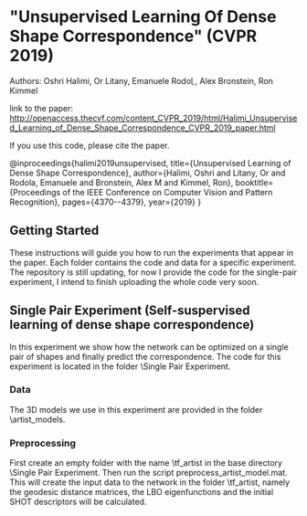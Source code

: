 # "Unsupervised Learning Of Dense Shape Correspondence" (CVPR 2019)

Authors: Oshri Halimi, Or Litany, Emanuele Rodolֳ , Alex Bronstein, Ron Kimmel


link to the paper: http://openaccess.thecvf.com/content_CVPR_2019/html/Halimi_Unsupervised_Learning_of_Dense_Shape_Correspondence_CVPR_2019_paper.html

If you use this code, please cite the paper.

@inproceedings{halimi2019unsupervised,
  title={Unsupervised Learning of Dense Shape Correspondence},
  author={Halimi, Oshri and Litany, Or and Rodola, Emanuele and Bronstein, Alex M and Kimmel, Ron},
  booktitle={Proceedings of the IEEE Conference on Computer Vision and Pattern Recognition},
  pages={4370--4379},
  year={2019}
}

## Getting Started

These instructions will guide you how to run the experiments that appear in the paper.
Each folder contains the code and data for a specific experiment.
The repository is still updating, for now I provide the code for the single-pair experiment, I intend to finish uploading the whole code very soon.

## Single Pair Experiment (Self-suspervised learning of dense shape correspondence)
In this experiment we show how the network can be optimized on a single pair of shapes and finally predict the correspondence.
The code for this experiment is located in the folder \Single Pair Experiment. 
### Data
The 3D models we use in this experiment are provided in the folder \artist_models.

### Preprocessing
First create an empty folder with the name \tf_artist in the base directory \Single Pair Experiment.
Then run the script preprocess_artist_model.mat.
This will create the input data to the network in the folder \tf_artist, namely the geodesic distance matrices, the LBO eigenfunctions and the initial SHOT descriptors will be calculated.

